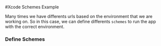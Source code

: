 #Xcode Schemes Example

Many times we have differents urls based on the environment that we are working on. So in this case, we can define differents `schemes` to run the app with the correct environment.

### Define Schemes


